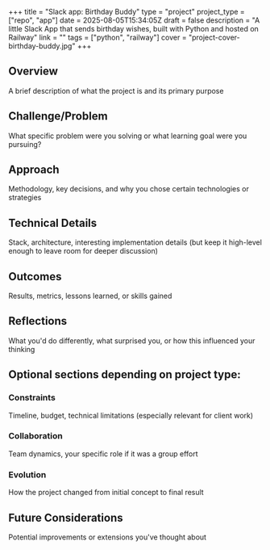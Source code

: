 +++
title = "Slack app: Birthday Buddy"
type = "project"
project_type = ["repo", "app"]
date = 2025-08-05T15:34:05Z
draft = false
description = "A little Slack App that sends birthday wishes, built with Python and hosted on Railway"
link = ""
tags = ["python", "railway"]
cover = "project-cover-birthday-buddy.jpg"
+++

## Overview
A brief description of what the project is and its primary purpose

## Challenge/Problem
What specific problem were you solving or what learning goal were you pursuing?

## Approach
Methodology, key decisions, and why you chose certain technologies or strategies

## Technical Details
Stack, architecture, interesting implementation details (but keep it high-level enough to leave room for deeper discussion)

## Outcomes
Results, metrics, lessons learned, or skills gained

## Reflections
What you'd do differently, what surprised you, or how this influenced your thinking

## Optional sections depending on project type:

### Constraints
Timeline, budget, technical limitations (especially relevant for client work)

### Collaboration
Team dynamics, your specific role if it was a group effort

### Evolution
How the project changed from initial concept to final result

## Future Considerations
Potential improvements or extensions you've thought about


